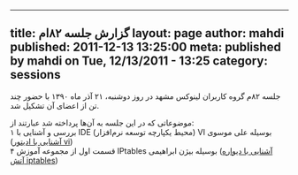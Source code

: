 ----------
title: گزارش جلسه ۸۲‌ام
layout: page
author: mahdi
published: 2011-12-13 13:25:00
meta: published by mahdi on Tue, 12/13/2011 - 13:25
category: sessions
----------
جلسه ۸۲م گروه کاربران لینوکس مشهد در روز دوشنبه، ۲۱ آذر ماه ۱۳۹۰ با حضور چند
تن از اعضای آن تشکیل شد.  


<!--more-->



موضوعاتی که در این جلسه به آن‌ها پرداخته شد عبارتند از:  
۱ بررسی و آشنایی با IDE (محیط یکپارچه توسعه نرم‌افزار) VI بوسیله علی موسوی
([آشنایی با ادیتور vi](http://en.wikipedia.org/wiki/Vim_%28text_editor%29))  
۴ قسمت اول از مجموعه آموزش IPtables بوسیله بیژن ابراهیمی ([آشنایی با دیواره
آتش iptables](http://en.wikipedia.org/wiki/Iptables))
